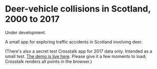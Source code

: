 # Deer-vehicle collisions in Scotland, 2000 to 2017

Under development.

A small app for exploring traffic accidents in Scotland involving deer.

(There's also a secret test Crosstalk app for 2017 data only. Intended as a small test. [The demo is live here](https://matt-dray.github.io/scot-deer-collisions/). Please give it a few moments to load; Crosstalk renders all points in the browser.)
